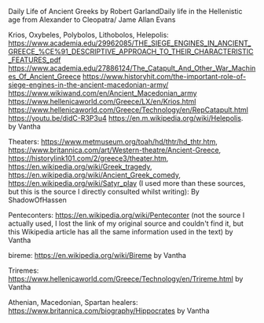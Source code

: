 Daily Life of Ancient Greeks by Robert GarlandDaily life in the Hellenistic age from Alexander to Cleopatra/ Jame Allan Evans

Krios, Oxybeles, Polybolos, Lithobolos, Helepolis: https://www.academia.edu/29962085/THE_SIEGE_ENGINES_IN_ANCIENT_GREECE_%CE%91_DESCRIPTIVE_APPROACH_TO_THEIR_CHARACTERISTIC_FEATURES_pdf
https://www.academia.edu/27886124/The_Catapult_And_Other_War_Machines_Of_Ancient_Greece
https://www.historyhit.com/the-important-role-of-siege-engines-in-the-ancient-macedonian-army/
https://www.wikiwand.com/en/Ancient_Macedonian_army
https://www.hellenicaworld.com/Greece/LX/en/Krios.html
https://www.hellenicaworld.com/Greece/Technology/en/RepCatapult.html
https://youtu.be/didC-R3P3u4
https://en.m.wikipedia.org/wiki/Helepolis.  
by Vantha


Theaters: https://www.metmuseum.org/toah/hd/thtr/hd_thtr.htm, https://www.britannica.com/art/Western-theatre/Ancient-Greece, https://historylink101.com/2/greece3/theater.htm, https://en.wikipedia.org/wiki/Greek_tragedy, https://en.wikipedia.org/wiki/Ancient_Greek_comedy, https://en.wikipedia.org/wiki/Satyr_play (I used more than these sources, but this is the source I directly consulted whilst writing): By ShadowOfHassen 

Penteconters:
https://en.wikipedia.org/wiki/Penteconter (not the source I actually used, I lost the link of my original source and couldn't find it, but this Wikipedia article has all the same information used in the text) by Vantha


bireme:
https://en.wikipedia.org/wiki/Bireme
by Vantha

Triremes:
https://www.hellenicaworld.com/Greece/Technology/en/Trireme.html
by Vantha

Athenian, Macedonian, Spartan healers:  https://www.britannica.com/biography/Hippocrates 
by Vantha

